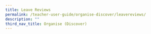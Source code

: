 ```yaml
---
title: Leave Reviews
permalink: /teacher-user-guide/organise-discover/leavereviews/
description: ""
third_nav_title: Organise (Discover)
---
```

